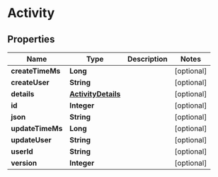 # Activity

## Properties
Name | Type | Description | Notes
------------ | ------------- | ------------- | -------------
**createTimeMs** | **Long** |  |  [optional]
**createUser** | **String** |  |  [optional]
**details** | [**ActivityDetails**](ActivityDetails.md) |  |  [optional]
**id** | **Integer** |  |  [optional]
**json** | **String** |  |  [optional]
**updateTimeMs** | **Long** |  |  [optional]
**updateUser** | **String** |  |  [optional]
**userId** | **String** |  |  [optional]
**version** | **Integer** |  |  [optional]
